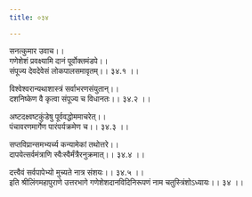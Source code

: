 ```yaml
---
title: ०३४

---
```

सनत्कुमार उवाच।।  
गणेशेशं प्रवक्ष्यामि दानं पूर्वोक्तमंडपे।।  
संपूज्य देवदेवेसं लोकपालसमावृतम्।। ३४.१ ।।  
  
विश्वेश्वरान्यथाशास्त्रं सर्वाभरणसंयुतान्।।  
दशनिष्केण वै कृत्वा संपूज्य च विधानतः।। ३४.२ ।।  
  
अष्टदक्ष्वष्टकुंडेषु पूर्ववद्धोममाचरेत्।।  
पंचावरणमार्गेण पारंपर्यक्रमेण च।। ३४.३ ।।  
  
सप्तविप्रान्समभ्यर्च्य कन्यामेकां तथोत्तरे।।  
दापयेत्सर्वमंत्राणि स्वैःस्वैर्मंत्रैरनुक्रमात्।। ३४.४ ।।  
  
दत्त्वैवं सर्वपापेभ्यो मुच्यते नात्र संशयः।। ३४.५ ।।  
इति श्रीलिंगमहापुराणे उत्तरभागे गणेशेशदानविदिनिरूपणं नाम चतुस्त्रिंशोऽध्यायः।। ३४ ।।